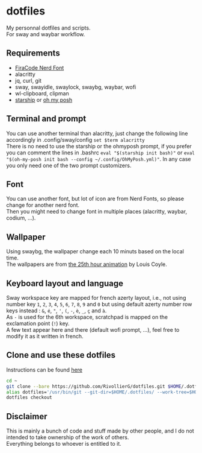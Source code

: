 # dotfiles
My personnal dotfiles and scripts.  
For sway and waybar workflow.  

## Requirements

- [FiraCode Nerd Font](https://www.nerdfonts.com/)
- alacritty  
- jq, curl, git  
- sway, swayidle, swaylock, swaybg, waybar, wofi  
- wl-clipboard, clipman  
- [starship](https://starship.rs/) or [oh my posh](https://ohmyposh.dev/)  

## Terminal and prompt

You can use another terminal than alacritty, just change the following line accordingly in .config/sway/config `set $term alacritty`  
There is no need to use the starship or the ohmyposh prompt, if you prefer you can comment the lines in .bashrc `eval "$(starship init bash)"` or `eval "$(oh-my-posh init bash --config ~/.config/OhMyPosh.yml)"`. In any case you only need one of the two prompt customizers.  

## Font

You can use another font, but lot of icon are from Nerd Fonts, so please change for another nerd font.  
Then you might need to change font in multiple places (alacritty, waybar, codium, ...).  

## Wallpaper

Using swaybg, the wallpaper change each 10 minuts based on the local time.  
The wallpapers are from [the 25th hour animation](https://louie.co.nz/25th_hour/) by Louis Coyle.

## Keyboard layout and language

Sway workspace key are mapped for french azerty layout, i.e., not using number key `1`, `2`, `3`, `4`, `5`, `6`, `7`, `8`, `9` and `0` but using default azerty number row keys instead : `&`, `é`, `"`, `'`, `(`, `-`, `è`, `_`, `ç` and `à`.  
As `-` is used for the 6th workspace, scratchpad is mapped on the exclamation point (`!`) key.  
A few text appear here and there (default wofi prompt, ...), feel free to modify it as it written in french.  

## Clone and use these dotfiles

Instructions can be found [here](https://fwuensche.medium.com/how-to-manage-your-dotfiles-with-git-f7aeed8adf8b)  
```bash
cd ~
git clone --bare https://github.com/RivollierG/dotfiles.git $HOME/.dotfiles
alias dotfiles='/usr/bin/git --git-dir=$HOME/.dotfiles/ --work-tree=$HOME'
dotfiles checkout
```

## Disclaimer

This is mainly a bunch of code and stuff made by other people, and I do not intended to take ownership of the work of others.  
Everything belongs to whoever is entitled to it.  
